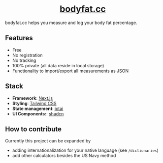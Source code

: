 <h1 align="center"><a href="https://bodyfat.cc">bodyfat.cc</a></h1>

bodyfat.cc helps you measure and log your body fat percentage.

## Features

- Free
- No registration
- No tracking
- 100% private (all data reside in local storage)
- Functionality to import/export all measurements as JSON

## Stack

- **Framework**: <a href="https://nextjs.org">Next.js</a>
- **Styling**: <a href="https://tailwindcss.com/">Tailwind CSS</a>
- **State management**: <a href="https://jotai.org/">jotai</a>
- **UI Components:**: <a href="https://ui.shadcn.com">shadcn</a>

## How to contribute

Currently this project can be expanded by

- adding internationalization for your native language (see `/dictionaries`)
- add other calculators besides the US Navy method
